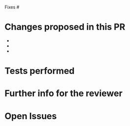 Fixes #

# Changes proposed in this PR
* 
* 
* 

# Tests performed


# Further info for the reviewer


# Open Issues
